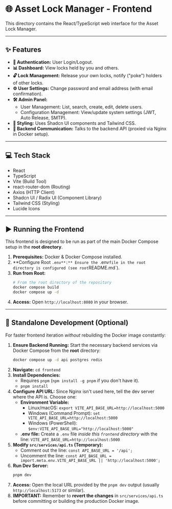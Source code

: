 # 🌐 Asset Lock Manager - Frontend

This directory contains the React/TypeScript web interface for the Asset Lock Manager.

--- 

## ✨ Features

*   **🔐 Authentication:** User Login/Logout.
*   **📊 Dashboard:** View locks held by you and others.
*   **🔓 Lock Management:** Release your own locks, notify ("poke") holders of other locks.
*   **⚙️ User Settings:** Change password and email address (with email confirmation).
*   **🛠️ Admin Panel:**
    *   User Management: List, search, create, edit, delete users.
    *   Configuration Management: View/update system settings (JWT, Auto Release, SMTP).
*   **🎨 Styling:** Uses Shadcn UI components and Tailwind CSS.
*   **🔌 Backend Communication:** Talks to the backend API (proxied via Nginx in Docker setup).

--- 

## 💻 Tech Stack

*   React
*   TypeScript
*   Vite (Build Tool)
*   react-router-dom (Routing)
*   Axios (HTTP Client)
*   Shadcn UI / Radix UI (Component Library)
*   Tailwind CSS (Styling)
*   Lucide Icons

--- 

## ▶️ Running the Frontend

This frontend is designed to be run as part of the main Docker Compose setup in the **root directory**.

1.  **Prerequisites:** Docker & Docker Compose installed.
2.  **Configure Root `.env**:** Ensure the `.env` file in the root directory is configured (see root `README.md`).
3.  **Run from Root:**
    ```bash
    # From the root directory of the repository
    docker compose build
    docker compose up -d
    ```
4.  **Access:** Open `http://localhost:8080` in your browser.

--- 

## 🔧 Standalone Development (Optional)

For faster frontend iteration *without* rebuilding the Docker image constantly:

1.  **Ensure Backend Running:** Start the necessary backend services via Docker Compose from the **root** directory:
    ```bash
    docker compose up -d api postgres redis
    ```
2.  **Navigate:** `cd frontend`
3.  **Install Dependencies:**
    *   Requires `pnpm` (`npm install -g pnpm` if you don't have it).
    *   `pnpm install`
4.  **Configure API URL:** Since Nginx isn't used here, tell the dev server where the API is. Choose one:
    *   **Environment Variable:**
        *   Linux/macOS: `export VITE_API_BASE_URL=http://localhost:5000`
        *   Windows (Command Prompt): `set VITE_API_BASE_URL=http://localhost:5000`
        *   Windows (PowerShell): `$env:VITE_API_BASE_URL="http://localhost:5000"`
    *   **.env file:** Create a `.env` file *inside this `frontend` directory* with the line:
        `VITE_API_BASE_URL=http://localhost:5000`
5.  **Modify `src/services/api.ts` (Temporary):**
    *   Comment out the line: `const API_BASE_URL = '/api';`
    *   Uncomment the line: `const API_BASE_URL = import.meta.env.VITE_API_BASE_URL || 'http://localhost:5000';`
6.  **Run Dev Server:**
    ```bash
    pnpm dev
    ```
7.  **Access:** Open the local URL provided by the `pnpm dev` output (usually `http://localhost:5173` or similar).
8.  **IMPORTANT:** Remember to **revert the changes** in `src/services/api.ts` before committing or building the production Docker image.
